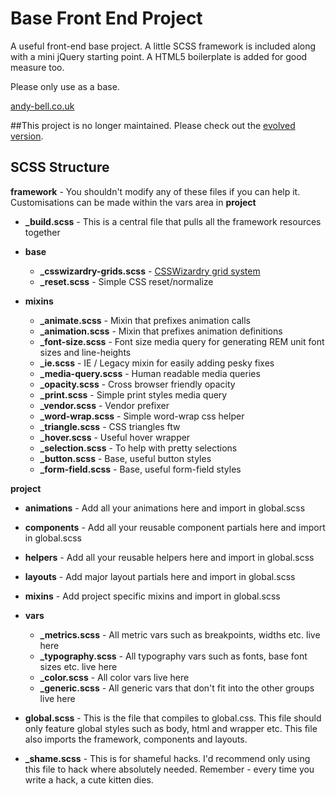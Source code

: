 Base Front End Project
======================

A useful front-end base project. A little SCSS framework is included along with a mini jQuery starting point. A HTML5 boilerplate is added for good measure too.

Please only use as a base. 

[andy-bell.co.uk](http://andy-bell.co.uk)

##This project is no longer maintained. Please check out the [evolved version](https://github.com/4ndeh/Front-End-Base-Project).

SCSS Structure
--------------


**framework** - You shouldn't modify any of these files if you can help it. Customisations can be made within the vars area in **project**

- **_build.scss** - This is a central file that pulls all the framework resources together

- **base** 
	- **_csswizardry-grids.scss** - [CSSWizardry grid system](https://github.com/csswizardry/csswizardry-grids)
	- **_reset.scss** - Simple CSS reset/normalize

- **mixins**
	- **_animate.scss** - Mixin that prefixes animation calls
	- **_animation.scss** - Mixin that prefixes animation definitions
	- **_font-size.scss** - Font size media query for generating REM unit font sizes and line-heights
	- **_ie.scss** - IE / Legacy mixin for easily adding pesky fixes
	- **_media-query.scss** - Human readable media queries
	- **_opacity.scss** - Cross browser friendly opacity
	- **_print.scss** - Simple print styles media query
	- **_vendor.scss** - Vendor prefixer
	- **_word-wrap.scss** - Simple word-wrap css helper
	- **_triangle.scss** - CSS triangles ftw
	- **_hover.scss** - Useful hover wrapper
	- **_selection.scss** - To help with pretty selections
	- **_button.scss** - Base, useful button styles
	- **_form-field.scss** - Base, useful form-field styles
	

**project**

- **animations** - Add all your animations here and import in global.scss
	
- **components** - Add all your reusable component partials here and import in global.scss

- **helpers** - Add all your reusable helpers here and import in global.scss

- **layouts** - Add major layout partials here and import in global.scss

- **mixins** - Add project specific mixins and import in global.scss

- **vars** 
	- **_metrics.scss** - All metric vars such as breakpoints, widths etc. live here
	- **_typography.scss** - All typography vars such as fonts, base font sizes etc. live here
	- **_color.scss** - All color vars live here
	- **_generic.scss** - All generic vars that don't fit into the other groups live here
	
- **global.scss** - This is the file that compiles to global.css. This file should only feature global styles such as body, html and wrapper etc. This file also imports the framework, components and layouts.

- **_shame.scss** - This is for shameful hacks. I'd recommend only using this file to hack where absolutely needed. Remember - every time you write a hack, a cute kitten dies.
